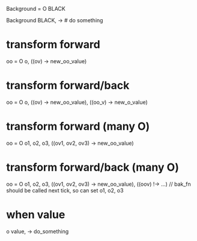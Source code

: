 Background = O BLACK

Background BLACK, ->
    # do something

# transform forward
oo = O o, ((ov) -> new_oo_value)

# transform forward/back
oo = O o, ((ov) -> new_oo_value), ((oo_v) -> new_o_value)

# transform forward (many O)
oo = O o1, o2, o3, ((ov1, ov2, ov3) -> new_oo_value)

# transform forward/back (many O)
oo = O o1, o2, o3, ((ov1, ov2, ov3) -> new_oo_value), ((oov) !-> ...)
// bak_fn should be called next tick, so can set o1, o2, o3

# when value
o value, -> do_something
